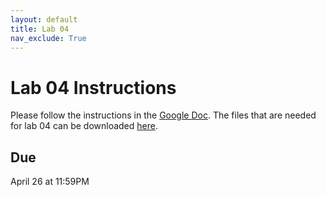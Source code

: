 ```yaml
---
layout: default
title: Lab 04
nav_exclude: True
---
```


# Lab 04 Instructions
Please follow the instructions in the <a href="https://docs.google.com/document/d/1TglBoudEgwMX3zlyFKrNcFl7eMF31d_U-ZQpyDv693M/edit?usp=sharing" target="_blank">Google Doc</a>. The files that are needed for lab 04 can be downloaded [here](../lab04.zip).

## Due
April 26 at 11:59PM
